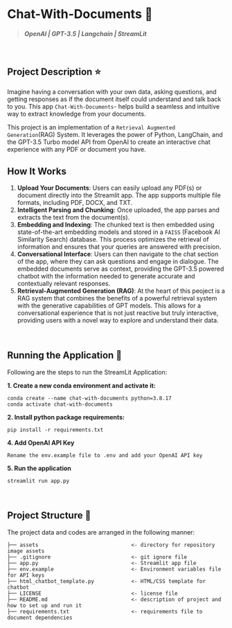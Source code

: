 # Chat-With-Documents 💬
> #### _OpenAI | GPT-3.5 | Langchain | StreamLit_ 
&nbsp;

## Project Description ⭐  
Imagine having a conversation with your own data, asking questions, and getting responses as if the document itself could understand and talk back to you. This app  `Chat-With-Documents`- helps build a seamless and intuitive way to extract knowledge from your documents.

This project is an implementation of a `Retrieval Augmented Generation`(RAG) System. It leverages the power of Python, LangChain, and the GPT-3.5 Turbo model API from OpenAI to create an interactive chat experience with any PDF or document you have. 

## How It Works

1. **Upload Your Documents**: Users can easily upload any PDF(s) or document directly into the Streamlit app. The app supports multiple file formats, including PDF, DOCX, and TXT.
2. **Intelligent Parsing and Chunking**: Once uploaded, the app parses and extracts the text from the document(s).
3. **Embedding and Indexing**: The chunked text is then embedded using state-of-the-art embedding models and stored in a `FAISS` (Facebook AI Similarity Search) database. This process optimizes the retrieval of information and ensures that your queries are answered with precision.
4. **Conversational Interface**: Users can then navigate to the chat section of the app, where they can ask questions and engage in dialogue. The embedded documents serve as context, providing the GPT-3.5 powered chatbot with the information needed to generate accurate and contextually relevant responses.
5. **Retrieval-Augmented Generation (RAG)**: At the heart of this peoject is a RAG system that combines the benefits of a powerful retrieval system with the generative capabilities of GPT models. This allows for a conversational experience that is not just reactive but truly interactive, providing users with a novel way to explore and understand their data.

&nbsp;
## Running the Application 🧨  
Following are the steps to run the StreamLit Application: 


**1. Create a new conda environment and activate it:** 
```
conda create --name chat-with-documents python=3.8.17
conda activate chat-with-documents
```
**2. Install python package requirements:** 
```
pip install -r requirements.txt 
```
**4. Add OpenAI API Key**
```
Rename the env.example file to .env and add your OpenAI API key
```
**5. Run the application**
```
streamlit run app.py
```

&nbsp;  
## Project Structure 🧬  
The project data and codes are arranged in the following manner:

```
├── assets                              <- directory for repository image assets
├── .gitignore                          <- git ignore file
├── app.py                              <- Streamlit app file
├── env.example                         <- Environment variables file for API keys
├── html_chatbot_template.py            <- HTML/CSS template for chatbot
├── LICENSE                             <- license file
├── README.md                           <- description of project and how to set up and run it
├── requirements.txt                    <- requirements file to document dependencies
```  

